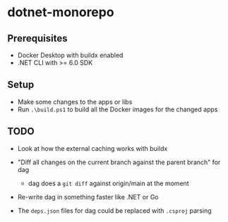 # dotnet-monorepo

## Prerequisites

* Docker Desktop with buildx enabled
* .NET CLI with >= 6.0 SDK

## Setup

* Make some changes to the apps or libs
* Run `.\build.ps1` to build all the Docker images for the changed apps

## TODO

* Look at how the external caching works with buildx

* "Diff all changes on the current branch against the parent branch" for dag
  * dag does a `git diff` against origin/main at the moment

* Re-write dag in something faster like .NET or Go

* The `deps.json` files for dag could be replaced with `.csproj` parsing
